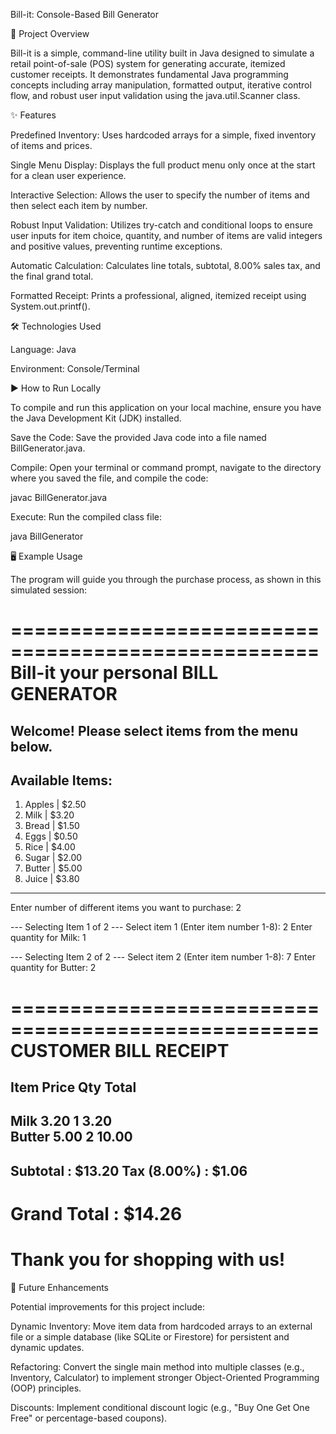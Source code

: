 Bill-it: Console-Based Bill Generator

🧾 Project Overview

Bill-it is a simple, command-line utility built in Java designed to simulate a retail point-of-sale (POS) system for generating accurate, itemized customer receipts. It demonstrates fundamental Java programming concepts including array manipulation, formatted output, iterative control flow, and robust user input validation using the java.util.Scanner class.

✨ Features

Predefined Inventory: Uses hardcoded arrays for a simple, fixed inventory of items and prices.

Single Menu Display: Displays the full product menu only once at the start for a clean user experience.

Interactive Selection: Allows the user to specify the number of items and then select each item by number.

Robust Input Validation: Utilizes try-catch and conditional loops to ensure user inputs for item choice, quantity, and number of items are valid integers and positive values, preventing runtime exceptions.

Automatic Calculation: Calculates line totals, subtotal, $8.00\%$ sales tax, and the final grand total.

Formatted Receipt: Prints a professional, aligned, itemized receipt using System.out.printf().

🛠️ Technologies Used

Language: Java

Environment: Console/Terminal

▶️ How to Run Locally

To compile and run this application on your local machine, ensure you have the Java Development Kit (JDK) installed.

Save the Code: Save the provided Java code into a file named BillGenerator.java.

Compile: Open your terminal or command prompt, navigate to the directory where you saved the file, and compile the code:

javac BillGenerator.java


Execute: Run the compiled class file:

java BillGenerator


🖥️ Example Usage

The program will guide you through the purchase process, as shown in this simulated session:

====================================================
          Bill-it your personal BILL GENERATOR      
====================================================
Welcome! Please select items from the menu below.
----------------------------------------------------
Available Items:
----------------------------------------------------
 1. Apples    | $2.50
 2. Milk      | $3.20
 3. Bread     | $1.50
 4. Eggs      | $0.50
 5. Rice      | $4.00
 6. Sugar     | $2.00
 7. Butter    | $5.00
 8. Juice     | $3.80
----------------------------------------------------
Enter number of different items you want to purchase: 2

--- Selecting Item 1 of 2 ---
Select item 1 (Enter item number 1-8): 2
Enter quantity for Milk: 1

--- Selecting Item 2 of 2 ---
Select item 2 (Enter item number 1-8): 7
Enter quantity for Butter: 2


====================================================
              CUSTOMER BILL RECEIPT                 
====================================================
Item            Price      Qty        Total     
----------------------------------------------------
Milk            3.20       1          3.20      
Butter          5.00       2          10.00     
----------------------------------------------------
Subtotal                  : $13.20
Tax (8.00%)               : $1.06
----------------------------------------------------
Grand Total               : $14.26
====================================================
Thank you for shopping with us!
====================================================


🚀 Future Enhancements

Potential improvements for this project include:

Dynamic Inventory: Move item data from hardcoded arrays to an external file or a simple database (like SQLite or Firestore) for persistent and dynamic updates.

Refactoring: Convert the single main method into multiple classes (e.g., Inventory, Calculator) to implement stronger Object-Oriented Programming (OOP) principles.

Discounts: Implement conditional discount logic (e.g., "Buy One Get One Free" or percentage-based coupons).